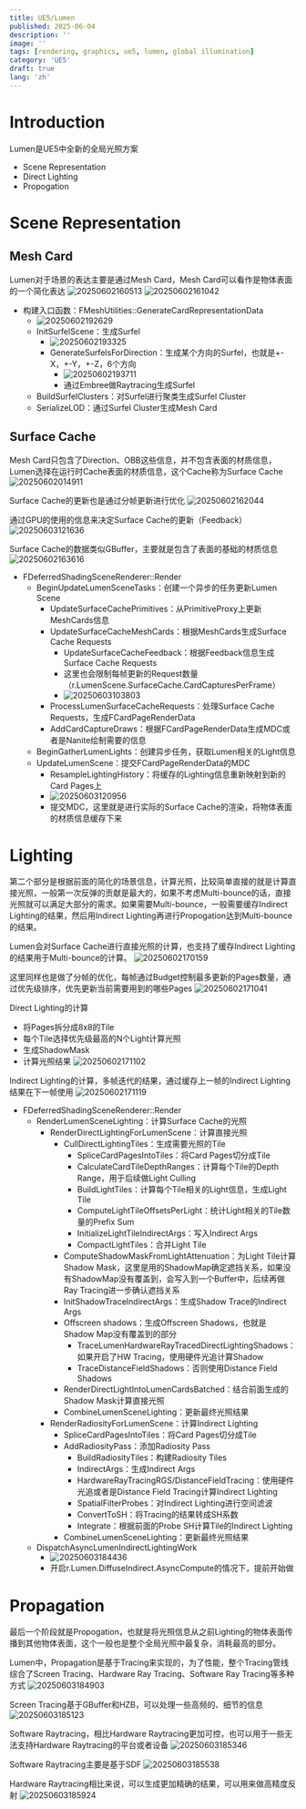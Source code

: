 ```yaml
---
title: UE5/Lumen
published: 2025-06-04
description: ''
image: ''
tags: [rendering, graphics, ue5, lumen, global illumination]
category: 'UE5'
draft: true 
lang: 'zh'
---
```


# Introduction
Lumen是UE5中全新的全局光照方案

* Scene Representation
* Direct Lighting
* Propogation

# Scene Representation

## Mesh Card
Lumen对于场景的表达主要是通过Mesh Card，Mesh Card可以看作是物体表面的一个简化表达
![20250602160513](https://image-1258012845.cos.ap-guangzhou.myqcloud.com/20250602160513.png)
![20250602161042](https://image-1258012845.cos.ap-guangzhou.myqcloud.com/20250602161042.png)

* 构建入口函数：FMeshUtilities::GenerateCardRepresentationData
  * ![20250602192629](https://image-1258012845.cos.ap-guangzhou.myqcloud.com/20250602192629.png)
  * InitSurfelScene：生成Surfel
    * ![20250602193325](https://image-1258012845.cos.ap-guangzhou.myqcloud.com/20250602193325.png)
    * GenerateSurfelsForDirection：生成某个方向的Surfel，也就是+-X，+-Y，+-Z，6个方向
      * ![20250602193711](https://image-1258012845.cos.ap-guangzhou.myqcloud.com/20250602193711.png)
      * 通过Embree做Raytracing生成Surfel
  * BuildSurfelClusters：对Surfel进行聚类生成Surfel Cluster
  * SerializeLOD：通过Surfel Cluster生成Mesh Card

## Surface Cache
Mesh Card只包含了Direction、OBB这些信息，并不包含表面的材质信息，Lumen选择在运行时Cache表面的材质信息，这个Cache称为Surface Cache
![20250602014911](https://image-1258012845.cos.ap-guangzhou.myqcloud.com/20250602014911.png)

Surface Cache的更新也是通过分帧更新进行优化
![20250602162044](https://image-1258012845.cos.ap-guangzhou.myqcloud.com/20250602162044.png)

通过GPU的使用的信息来决定Surface Cache的更新（Feedback）
![20250603121636](https://image-1258012845.cos.ap-guangzhou.myqcloud.com/20250603121636.png)

Surface Cache的数据类似GBuffer，主要就是包含了表面的基础的材质信息
![20250602163616](https://image-1258012845.cos.ap-guangzhou.myqcloud.com/20250602163616.png)

* FDeferredShadingSceneRenderer::Render
  * BeginUpdateLumenSceneTasks：创建一个异步的任务更新Lumen Scene
    * UpdateSurfaceCachePrimitives：从PrimitiveProxy上更新MeshCards信息
    * UpdateSurfaceCacheMeshCards：根据MeshCards生成Surface Cache Requests
      * UpdateSurfaceCacheFeedback：根据Feedback信息生成Surface Cache Requests
      * 这里也会限制每帧更新的Request数量（r.LumenScene.SurfaceCache.CardCapturesPerFrame）
      * ![20250603103803](https://image-1258012845.cos.ap-guangzhou.myqcloud.com/20250603103803.png)
    * ProcessLumenSurfaceCacheRequests：处理Surface Cache Requests，生成FCardPageRenderData
    * AddCardCaptureDraws：根据FCardPageRenderData生成MDC或者是Nanite绘制需要的信息
  * BeginGatherLumenLights：创建异步任务，获取Lumen相关的Light信息
  * UpdateLumenScene：提交FCardPageRenderData的MDC
    * ResampleLightingHistory：将缓存的Lighting信息重新映射到新的Card Pages上
    * ![20250603120956](https://image-1258012845.cos.ap-guangzhou.myqcloud.com/20250603120956.png)
    * 提交MDC，这里就是进行实际的Surface Cache的渲染，将物体表面的材质信息缓存下来

# Lighting
第二个部分是根据前面的简化的场景信息，计算光照，比较简单直接的就是计算直接光照，一般第一次反弹的贡献是最大的，如果不考虑Multi-bounce的话，直接光照就可以满足大部分的需求。如果需要Multi-bounce，一般需要缓存Indirect Lighting的结果，然后用Indirect Lighting再进行Propogation达到Multi-bounce的结果。

Lumen会对Surface Cache进行直接光照的计算，也支持了缓存Indirect Lighting的结果用于Multi-bounce的计算。
![20250602170159](https://image-1258012845.cos.ap-guangzhou.myqcloud.com/20250602170159.png)

这里同样也是做了分帧的优化，每帧通过Budget控制最多更新的Pages数量，通过优先级排序，优先更新当前需要用到的哪些Pages
![20250602171041](https://image-1258012845.cos.ap-guangzhou.myqcloud.com/20250602171041.png)

Direct Lighting的计算
* 将Pages拆分成8x8的Tile
* 每个Tile选择优先级最高的N个Light计算光照
* 生成ShadowMask
* 计算光照结果
![20250602171102](https://image-1258012845.cos.ap-guangzhou.myqcloud.com/20250602171102.png)

Indirect Lighting的计算，多帧迭代的结果，通过缓存上一帧的Indirect Lighting结果在下一帧使用
![20250602171119](https://image-1258012845.cos.ap-guangzhou.myqcloud.com/20250602171119.png)

* FDeferredShadingSceneRenderer::Render
  * RenderLumenSceneLighting：计算Surface Cache的光照
    * RenderDirectLightingForLumenScene：计算直接光照
      * CullDirectLightingTiles：生成需要光照的Tile
        * SpliceCardPagesIntoTiles：将Card Pages切分成Tile
        * CalculateCardTileDepthRanges：计算每个Tile的Depth Range，用于后续做Light Culling
        * BuildLightTiles：计算每个Tile相关的Light信息，生成Light Tile
        * ComputeLightTileOffsetsPerLight：统计Light相关的Tile数量的Prefix Sum
        * InitializeLightTileIndirectArgs：写入Indirect Args
        * CompactLightTiles：合并Light Tile
      * ComputeShadowMaskFromLightAttenuation：为Light Tile计算Shadow Mask，这里是用的ShadowMap确定遮挡关系，如果没有ShadowMap没有覆盖到，会写入到一个Buffer中，后续再做Ray Tracing进一步确认遮挡关系
      * InitShadowTraceIndirectArgs：生成Shadow Trace的Indirect Args
      * Offscreen shadows：生成Offscreen Shadows，也就是Shadow Map没有覆盖到的部分
        * TraceLumenHardwareRayTracedDirectLightingShadows：如果开启了HW Tracing，使用硬件光追计算Shadow
        * TraceDistanceFieldShadows：否则使用Distance Field Shadows
      * RenderDirectLightIntoLumenCardsBatched：结合前面生成的Shadow Mask计算直接光照
      * CombineLumenSceneLighting：更新最终光照结果
    * RenderRadiosityForLumenScene：计算Indirect Lighting
      * SpliceCardPagesIntoTiles：将Card Pages切分成Tile
      * AddRadiosityPass：添加Radiosity Pass
        * BuildRadiosityTiles：构建Radiosity Tiles
        * IndirectArgs：生成Indirect Args
        * HardwareRayTracingRGS/DistanceFieldTracing：使用硬件光追或者是Distance Field Tracing计算Indirect Lighting
        * SpatialFilterProbes：对Indirect Lighting进行空间滤波
        * ConvertToSH：将Tracing的结果转成SH系数
        * Integrate：根据前面的Probe SH计算Tile的Indirect Lighting
      * CombineLumenSceneLighting：更新最终光照结果
  * DispatchAsyncLumenIndirectLightingWork
    * ![20250603184436](https://image-1258012845.cos.ap-guangzhou.myqcloud.com/20250603184436.png)
    * 开启r.Lumen.DiffuseIndirect.AsyncCompute的情况下，提前开始做

# Propagation
最后一个阶段就是Propogation，也就是将光照信息从之前Lighting的物体表面传播到其他物体表面，这个一般也是整个全局光照中最复杂，消耗最高的部分。

Lumen中，Propagation是基于Tracing来实现的，为了性能，整个Tracing管线综合了Screen Tracing、Hardware Ray Tracing、Software Ray Tracing等多种方式
![20250603184903](https://image-1258012845.cos.ap-guangzhou.myqcloud.com/20250603184903.png)

Screen Tracing基于GBuffer和HZB，可以处理一些高频的、细节的信息
![20250603185123](https://image-1258012845.cos.ap-guangzhou.myqcloud.com/20250603185123.png)

Software Raytracing，相比Hardware Raytracing更加可控，也可以用于一些无法支持Hardware Raytracing的平台或者设备
![20250603185346](https://image-1258012845.cos.ap-guangzhou.myqcloud.com/20250603185346.png)

Software Raytracing主要是基于SDF
![20250603185538](https://image-1258012845.cos.ap-guangzhou.myqcloud.com/20250603185538.png)

Hardware Raytracing相比来说，可以生成更加精确的结果，可以用来做高精度反射
![20250603185924](https://image-1258012845.cos.ap-guangzhou.myqcloud.com/20250603185924.png)